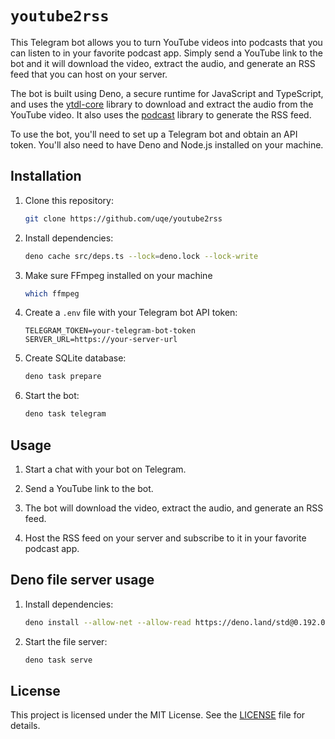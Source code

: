 # `youtube2rss`

This Telegram bot allows you to turn YouTube videos into podcasts that you can listen to in your favorite podcast app. Simply send a YouTube link to the bot and it will download the video, extract the audio, and generate an RSS feed that you can host on your server.

The bot is built using Deno, a secure runtime for JavaScript and TypeScript, and uses the [ytdl-core](https://www.npmjs.com/package/ytdl-core) library to download and extract the audio from the YouTube video. It also uses the [podcast](https://www.npmjs.com/package/podcast) library to generate the RSS feed.

To use the bot, you'll need to set up a Telegram bot and obtain an API token. You'll also need to have Deno and Node.js installed on your machine.

## Installation

1. Clone this repository:

   ```sh
   git clone https://github.com/uqe/youtube2rss
   ```

2. Install dependencies:

   ```sh
   deno cache src/deps.ts --lock=deno.lock --lock-write
   ```

3. Make sure FFmpeg installed on your machine

   ```sh
   which ffmpeg
   ```

4. Create a `.env` file with your Telegram bot API token:

   ```
   TELEGRAM_TOKEN=your-telegram-bot-token
   SERVER_URL=https://your-server-url
   ```

5. Create SQLite database:

   ```sh
   deno task prepare
   ```

6. Start the bot:

   ```sh
   deno task telegram
   ```

## Usage

1. Start a chat with your bot on Telegram.

2. Send a YouTube link to the bot.

3. The bot will download the video, extract the audio, and generate an RSS feed.

4. Host the RSS feed on your server and subscribe to it in your favorite podcast app.

## Deno file server usage

1. Install dependencies:

   ```sh
   deno install --allow-net --allow-read https://deno.land/std@0.192.0/http/file_server.ts
   ```

2. Start the file server:

   ```sh
   deno task serve
   ```

## License

This project is licensed under the MIT License. See the [LICENSE](LICENSE) file for details.
